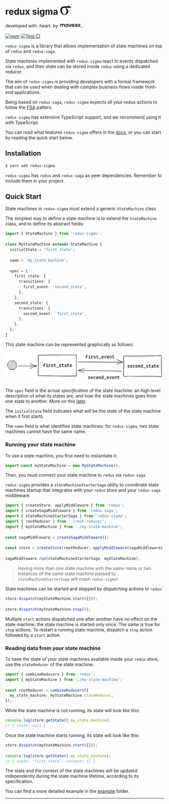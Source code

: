 <h1>redux sigma <img src="https://github.com/moveaxlab/redux-sigma/blob/master/assets/logo.png?raw=true" alt="redux-sigma" height="30px" /></h1>

<p>developed with :heart: by <span style="vertical-align: text-top;"><a href="https://moveax.it" target="_blank"><img alt="moveax" height="16px" src="https://github.com/moveaxlab/redux-sigma/blob/master/assets/moveax.png?raw=true"></a></span></p>

[![npm](https://img.shields.io/npm/v/redux-sigma)](https://www.npmjs.com/package/redux-sigma)
[![Test CI](https://github.com/moveaxlab/redux-sigma/workflows/Test%20CI/badge.svg?branch=master)](https://github.com/moveaxlab/redux-sigma/actions)

`redux-sigma` is a library that allows implementation of state machines on top
of `redux` and `redux-saga`.

State machines implemented with `redux-sigma` react to events dispatched via `redux`,
and their state can be stored inside `redux` using a dedicated reducer.

The aim of `redux-sigma` is providing developers with a formal framework
that can be used when dealing with complex business flows inside front-end applications.

Being based on `redux-saga`, `redux-sigma` expects all your redux actions to follow
the [FSA](https://github.com/redux-utilities/flux-standard-action) pattern.

`redux-sigma` has extensive TypeScript support, and we recommend using it with TypeScript.

You can read what features `redux-sigma` offers in the
[docs](https://github.com/moveaxlab/redux-sigma/tree/master/docs),
or you can start by reading the quick start below.

## Installation

```bash
$ yarn add redux-sigma
```

`redux-sigma` has `redux` and `redux-saga` as peer dependencies.
Remember to include them in your project.

## Quick Start

State machines in `redux-sigma` must extend a generic `StateMachine` class.

The simplest way to define a state machine is to extend the `StateMachine` class,
and to define its abstract fields:

```typescript
import { StateMachine } from 'redux-sigma';

class MyStateMachine extends StateMachine {
  initialState = 'first_state';

  name = 'my_state_machine';

  spec = {
    first_state: {
      transitions: {
        first_event: 'second_state',
      },
    },
    second_state: {
      transitions: {
        second_event: 'first_state',
      },
    },
  };
}
```

This state machine can be represented graphically as follows:

![A simple state machine](https://github.com/moveaxlab/redux-sigma/raw/master/assets/simple-state-machine.png?raw=true)

The `spec` field is the actual _specification_ of the state machine:
an high level description of what its states are, and how the state machines
goes from one state to another.
More on this [later](#state-machines-specification).

The `initialState` field indicates what will be the state of the state machine
when it first starts.

The `name` field is what identifies state machines: for `redux-sigma`,
two state machines cannot have the same name.

### Running your state machine

To use a state machine, you first need to instantiate it:

```typescript
export const myStateMachine = new MyStateMachine();
```

Then, you must connect your state machine to `redux` via `redux-saga`.

`redux-sigma` provides a `stateMachineStarterSaga` utility to coordinate state machines startup
that integrates with your `redux` store and your `redux-saga` middleware.

```typescript
import { createStore, applyMiddleware } from 'redux';
import { createSagaMiddleware } from 'redux-saga';
import { stateMachineStarterSaga } from 'redux-sigma';
import { rootReducer } from './root-reducer';
import { myStateMachine } from './my-state-machine';

const sagaMiddleware = createSagaMiddleware();

const store = createStore(rootReducer, applyMiddleware(sagaMiddleware));

sagaMiddleware.run(stateMachineStarterSaga, myStateMachine);
```

> Having more than one state machine with the same name
> or two instances of the same state machine passed to `stateMachineStarterSaga`
> will crash `redux-sigma`!

State machines can be started and stopped by dispatching actions to `redux`:

```typescript
store.dispatch(myStateMachine.start({}));

store.dispatch(myStateMachine.stop());
```

Multiple `start` actions dispatched one after another have no effect on the state machine:
the state machine is started only once.
The same is true for `stop` actions.
To restart a running state machine, dispatch a `stop` action followed by a `start` action.

### Reading data from your state machine

To have the state of your state machines available inside your `redux` store,
use the `stateReducer` of the state machine:

```typescript
import { combineReducers } from 'redux';
import { myStateMachine } from './my-state-machine';

const rootReducer = combineReducers({
  my_state_machine: myStateMachine.stateReducer,
});
```

While the state machine is not running, its state will look like this:

```typescript
console.log(store.getState().my_state_machine);
// { state: null }
```

Once the state machine starts running, its state will look like this:

```typescript
store.dispatch(myStateMachine.start({}));

console.log(store.getState().my_state_machine);
// { state: 'first_state', context: {} }
```

The state and the context of the state machines will be updated independently
during the state machine lifetime, according to its specification.

You can find a more detailed example in the [example](https://github.com/moveaxlab/redux-sigma/tree/master/example) folder.

---


